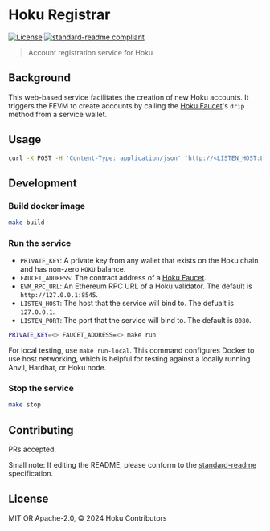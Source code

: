 # Hoku Registrar

[![License](https://img.shields.io/github/license/hokunet/registrar.svg)](./LICENSE)
[![standard-readme compliant](https://img.shields.io/badge/standard--readme-OK-green.svg)](https://github.com/RichardLitt/standard-readme)

> Account registration service for Hoku

## Background

This web-based service facilitates the creation of new Hoku accounts.
It triggers the FEVM to create accounts by calling
the [Hoku Faucet](https://github.com/hokunet/contracts/blob/main/src/Faucet.sol)'s `drip` method from a service wallet.

## Usage

```sh
curl -X POST -H 'Content-Type: application/json' 'http://<LISTEN_HOST:LISTEN_HOST>/register' --data-raw '{"address":"0xfoobar"}'
```

## Development

### Build docker image

```sh
make build
```

### Run the service

- `PRIVATE_KEY`: A private key from any wallet that exists on the Hoku chain and has non-zero `HOKU` balance.
- `FAUCET_ADDRESS`: The contract address of
  a [Hoku Faucet](https://github.com/hokunet/contracts/blob/main/src/Faucet.sol).
- `EVM_RPC_URL`: An Ethereum RPC URL of a Hoku validator. The default is `http://127.0.0.1:8545`.
- `LISTEN_HOST`: The host that the service will bind to. The defualt is `127.0.0.1`.
- `LISTEN_PORT`: The port that the service will bind to. The default is `8080`.

```sh
PRIVATE_KEY=<> FAUCET_ADDRESS=<> make run
```

For local testing, use `make run-local`.
This command configures Docker to use host networking,
which is helpful for testing against a locally running Anvil, Hardhat, or Hoku node.

### Stop the service

```sh
make stop
```

## Contributing

PRs accepted.

Small note: If editing the README, please conform to
the [standard-readme](https://github.com/RichardLitt/standard-readme) specification.

## License

MIT OR Apache-2.0, © 2024 Hoku Contributors
